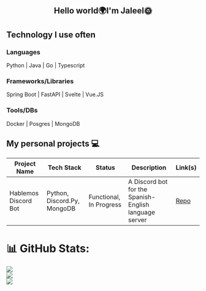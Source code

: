 <h2 align="center">Hello world🌍I'm Jaleel🌞</h2>

## Technology I use often
### Languages
Python | Java | Go | Typescript

### Frameworks/Libraries
Spring Boot | FastAPI | Svelte | Vue.JS

### Tools/DBs
Docker | Posgres | MongoDB

## My personal projects 💻

| Project Name   | Tech Stack       | Status        | Description                 | Link(s)                      |
|----------------|-----------------|---------------|-----------------------------|-----------------------------|
|Hablemos Discord Bot      | Python, Discord.Py, MongoDB    | Functional, In Progress   | A Discord bot for the Spanish-English language server | [Repo](https://github.com/Jaleel-VS/hablemos-discordpy-bot) |



# 📊 GitHub Stats:
![](https://github-readme-stats.vercel.app/api?username=Jaleel-VS&theme=default&hide_border=false&include_all_commits=false&count_private=false)<br/>
![](https://github-readme-streak-stats.herokuapp.com/?user=Jaleel-VS&theme=default&hide_border=false)<br/>
![](https://github-readme-stats.vercel.app/api/top-langs/?username=Jaleel-VS&theme=default&hide_border=false&include_all_commits=false&count_private=false&layout=compact)
